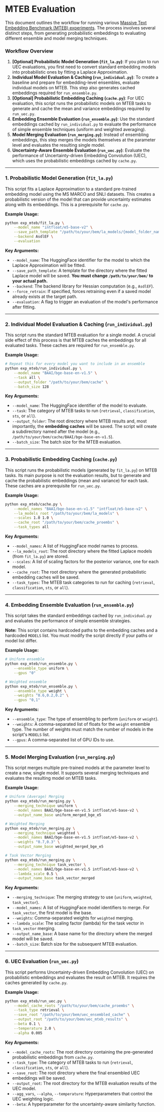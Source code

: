 # MTEB Evaluation

This document outlines the workflow for running various [Massive Text Embedding Benchmark (MTEB) experiments](https://huggingface.co/spaces/mteb/leaderboard). The process involves several distinct steps, from generating probabilistic embeddings to evaluating different ensemble and model merging techniques.

### Workflow Overview

1.  **[Optional] Probabilistic Model Generation (`fit_la.py`)**: If you plan to run UEC evaluations, you first need to convert standard embedding models into probabilistic ones by fitting a Laplace Approximation.
2.  **Individual Model Evaluation & Caching (`run_individual.py`)**: To create a baseline and prepare for embedding-level ensembles, evaluate individual models on MTEB. This step also generates cached embeddings required for `run_ensemble.py`.
3.  **[Optional] Probabilistic Embedding Caching (`cache.py`)**: For UEC evaluation, this script runs the probabilistic models on MTEB tasks to generate and cache the mean and variance embeddings required by `run_uec.py`.
4.  **Embedding Ensemble Evaluation (`run_ensemble.py`)**: Use the standard embeddings cached by `run_individual.py` to evaluate the performance of simple ensemble techniques (uniform and weighted averaging).
5.  **Model Merging Evaluation (`run_merging.py`)**: Instead of ensembling embeddings, this step merges the models themselves at the parameter level and evaluates the resulting single model.
6.  **Uncertainty-Aware Ensemble Evaluation (`run_uec.py`)**: Evaluate the performance of Uncertainty-driven Embedding Convolution (UEC), which uses the probabilistic embeddings cached by `cache.py`.

---

### 1. Probabilistic Model Generation (`fit_la.py`)

This script fits a Laplace Approximation to a standard pre-trained embedding model using the MS MARCO and SNLI datasets. This creates a probabilistic version of the model that can provide uncertainty estimates along with its embeddings. This is a prerequisite for `cache.py`.

**Example Usage:**

```bash
python exp_mteb/fit_la.py \
    --model_name "intfloat/e5-base-v2" \
    --save_path_template "/path/to/your/bem/la_models/{model_folder_name}/{backend}" \
    --backend AsdlEF \
    --evaluation
```

**Key Arguments:**

*   `--model_name`: The HuggingFace identifier for the model to which the Laplace Approximation will be fitted.
*   `--save_path_template`: A template for the directory where the fitted Laplace model will be saved. **You must change `/path/to/your/bem/` to your actual path.**
*   `--backend`: The backend library for Hessian computation (e.g., `AsdlEF`).
*   `--force_retrain`: If specified, forces retraining even if a saved model already exists at the target path.
*   `--evaluation`: A flag to trigger an evaluation of the model's performance after fitting.

---

### 2. Individual Model Evaluation & Caching (`run_individual.py`)

This script runs the standard MTEB evaluation for a single model. A crucial side effect of this process is that MTEB caches the embeddings for all evaluated tasks. These caches are required for `run_ensemble.py`.

**Example Usage:**

```bash
# Repeat this for every model you want to include in an ensemble
python exp_mteb/run_individual.py \
    --model_name "BAAI/bge-base-en-v1.5" \
    --task all \
    --output_folder "/path/to/your/bem/cache" \
    --batch_size 128
```

**Key Arguments:**

*   `--model_name`: The HuggingFace identifier of the model to evaluate.
*   `--task`: The category of MTEB tasks to run (`retrieval`, `classification`, `sts`, or `all`).
*   `--output_folder`: The root directory where MTEB results and, most importantly, the **embedding caches** will be saved. The script will create a subdirectory named after the model (e.g., `/path/to/your/bem/cache/BAAI/bge-base-en-v1.5`).
*   `--batch_size`: The batch size for the MTEB evaluation.

---

### 3. Probabilistic Embedding Caching (`cache.py`)

This script runs the probabilistic models (generated by `fit_la.py`) on MTEB tasks. Its main purpose is not the evaluation results, but to generate and cache the probabilistic embeddings (mean and variance) for each task. These caches are a prerequisite for `run_uec.py`.

**Example Usage:**

```bash
python exp_mteb/cache.py \
    --model_names "BAAI/bge-base-en-v1.5" "intfloat/e5-base-v2" \
    --la_models_root "/path/to/your/bem/la_models" \
    --scales 1.0 1.0 \
    --cache_root "/path/to/your/bem/cache_proembs" \
    --task_types all
```

**Key Arguments:**

*   `--model_names`: A list of HuggingFace model names to process.
*   `--la_models_root`: The root directory where the fitted Laplace models (from `fit_la.py`) are stored.
*   `--scales`: A list of scaling factors for the posterior variance, one for each model.
*   `--cache_root`: The root directory where the generated probabilistic embedding caches will be saved.
*   `--task_types`: The MTEB task categories to run for caching (`retrieval`, `classification`, `sts`, or `all`).

---

### 4. Embedding Ensemble Evaluation (`run_ensemble.py`)

This script takes the standard embeddings cached by `run_individual.py` and evaluates the performance of simple ensemble strategies.

**Note:** This script contains hardcoded paths to the embedding caches and a hardcoded `MODELS` list. You must modify the script directly if your paths or model list differ.

**Example Usage:**

```bash
# Uniform ensemble
python exp_mteb/run_ensemble.py \
    --ensemble_type uniform \
    --gpus "0"

# Weighted ensemble
python exp_mteb/run_ensemble.py \
    --ensemble_type weight \
    --weights "0.6,0.2,0.2" \
    --gpus "0,1"
```

**Key Arguments:**

*   `--ensemble_type`: The type of ensembling to perform (`uniform` or `weight`).
*   `--weights`: A comma-separated list of floats for the `weight` ensemble type. The number of weights must match the number of models in the script's `MODELS` list.
*   `--gpus`: A comma-separated list of GPU IDs to use.

---

### 5. Model Merging Evaluation (`run_merging.py`)

This script merges multiple pre-trained models at the parameter level to create a new, single model. It supports several merging techniques and evaluates the resulting model on MTEB tasks.

**Example Usage:**

```bash
# Uniform (Average) Merging
python exp_mteb/run_merging.py \
    --merging_technique uniform \
    --model_names BAAI/bge-base-en-v1.5 intfloat/e5-base-v2 \
    --output_name_base uniform_merged_bge_e5

# Weighted Merging
python exp_mteb/run_merging.py \
    --merging_technique weighted \
    --model_names BAAI/bge-base-en-v1.5 intfloat/e5-base-v2 \
    --weights "0.7,0.3" \
    --output_name_base weighted_merged_bge_e5

# Task Vector Merging
python exp_mteb/run_merging.py \
    --merging_technique task_vector \
    --model_names BAAI/bge-base-en-v1.5 intfloat/e5-base-v2 \
    --lambda_scale 0.5 \
    --output_name_base task_vector_merged
```

**Key Arguments:**

*   `--merging_technique`: The merging strategy to use (`uniform`, `weighted`, `task_vector`).
*   `--model_names`: A list of HuggingFace model identifiers to merge. For `task_vector`, the first model is the base.
*   `--weights`: Comma-separated weights for `weighted` merging.
*   `--lambda_scale`: The scaling factor (lambda) for the task vector in `task_vector` merging.
*   `--output_name_base`: A base name for the directory where the merged model will be saved.
*   `--batch_size`: Batch size for the subsequent MTEB evaluation.

---

### 6. UEC Evaluation (`run_uec.py`)

This script performs Uncertainty-driven Embedding Convolution (UEC) on probabilistic embeddings and evaluates the result on MTEB. It requires the caches generated by `cache.py`.

**Example Usage:**
```bash
python exp_mteb/run_uec.py \
    --model_cache_roots "/path/to/your/bem/cache_proembs" \
    --task_type retrieval \
    --save_root "/path/to/your/bem/uec_ensembled_cache" \
    --output_root "/path/to/your/bem/uec_mteb_results" \
    --beta 0.1 \
    --temperature 2.0 \
    --alpha 0.005
```

**Key Arguments:**

*   `--model_cache_roots`: The root directory containing the pre-generated probabilistic embeddings from `cache.py`.
*   `--task_type`: The category of MTEB tasks to run (`retrieval`, `classification`, `sts`, or `all`).
*   `--save_root`: The root directory where the final ensembled UEC embeddings will be saved.
*   `--output_root`: The root directory for the MTEB evaluation results of the UEC model.
*   `--agg_vars`, `--alpha`, `--temperature`: Hyperparameters that control the UEC weighting logic.
*   `--beta`: A hyperparameter for the uncertainty-aware similarity function.
